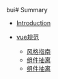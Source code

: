 bui# Summary

* [Introduction](README.md)
  
* [vue规范]()
  * [风格指南](vue/style-guide.md)
  * [组件抽离](vue/style-guide.md)
  * [组件抽离](vue/style-guide.md)
